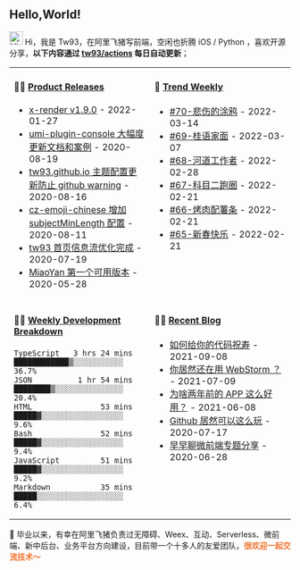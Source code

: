## Hello,World!

<img src='https://qpluspicture.oss-cn-beijing.aliyuncs.com/6LjjQA/Hi.gif' alt='Hi' width="24"/> Hi，我是 Tw93，在阿里飞猪写前端，空闲也折腾 iOS / Python ，喜欢开源分享，**以下内容通过 <a href="https://github.com/tw93/tw93/actions" target="_blank">tw93/actions</a> 每日自动更新**；

<table width="960px">
<tr>
<td valign="top" width="50%">

#### 🏋️‍♀️ <a href="https://github.com/tw93/tw93/blob/main/releases.md" target="_blank">Product Releases</a>

<!-- recent_releases starts -->
* <a href='https://github.com/alibaba/x-render/releases/tag/v1.9.0' target='_blank'>x-render v1.9.0</a> - 2022-01-27
* <a href='https://github.com/tw93/umi-plugin-console/releases/tag/v0.2.2' target='_blank'>umi-plugin-console 大幅度更新文档和案例</a> - 2020-08-19
* <a href='https://github.com/tw93/tw93.github.io/releases/tag/v0.2.0' target='_blank'>tw93.github.io 主题配置更新防止 github warning</a> - 2020-08-16
* <a href='https://github.com/tw93/cz-emoji-chinese/releases/tag/v0.3.1' target='_blank'>cz-emoji-chinese 增加 subjectMinLength 配置</a> - 2020-08-11
* <a href='https://github.com/tw93/tw93/releases/tag/V1.0' target='_blank'>tw93 首页信息流优化完成</a> - 2020-07-19
* <a href='https://github.com/tw93/MiaoYan/releases/tag/V0.1' target='_blank'>MiaoYan 第一个可用版本</a> - 2020-05-28
<!-- recent_releases ends -->

</td>
<td valign="top" width="50%">

#### 🎉 <a href="https://github.com/tw93/weekly" target="_blank">Trend Weekly</a>

<!-- weekly starts -->

* [#70-悲伤的涂鸦](https://github.com/tw93/weekly/tree/main/md/%2370-%E6%82%B2%E4%BC%A4%E7%9A%84%E6%B6%82%E9%B8%A6.md) - 2022-03-14
* [#69-桂语家面](https://github.com/tw93/weekly/tree/main/md/%2369-%E6%A1%82%E8%AF%AD%E5%AE%B6%E9%9D%A2.md) - 2022-03-07
* [#68-河道工作者](https://github.com/tw93/weekly/tree/main/md/%2368-%E6%B2%B3%E9%81%93%E5%B7%A5%E4%BD%9C%E8%80%85.md) - 2022-02-28
* [#67-科目二跑圈](https://github.com/tw93/weekly/tree/main/md/%2367-%E7%A7%91%E7%9B%AE%E4%BA%8C%E8%B7%91%E5%9C%88.md) - 2022-02-21
* [#66-烤肉配薯条](https://github.com/tw93/weekly/tree/main/md/%2366-%E7%83%A4%E8%82%89%E9%85%8D%E8%96%AF%E6%9D%A1.md) - 2022-02-21
* [#65-新春快乐](https://github.com/tw93/weekly/tree/main/md/%2365-%E6%96%B0%E6%98%A5%E5%BF%AB%E4%B9%90.md) - 2022-02-21

<!-- weekly ends -->

</td>
</tr>
<tr>
<td valign="top" width="50%">

#### 🏊‍♂️ <a href="https://gist.github.com/tw93/7854aac61f991ef4e7ae7b8440e4fdc6" target="_blank">Weekly Development Breakdown</a>

<!-- code_time starts -->

```text
TypeScript   3 hrs 24 mins  ████████████▒░░░░░░░░░░░  36.7%
JSON          1 hr 54 mins  ████████▒░░░░░░░░░░░░░░░  20.4%
HTML               53 mins  █████▓░░░░░░░░░░░░░░░░░░   9.6%
Bash               52 mins  █████▓░░░░░░░░░░░░░░░░░░   9.4%
JavaScript         51 mins  █████▓░░░░░░░░░░░░░░░░░░   9.2%
Markdown           35 mins  █████░░░░░░░░░░░░░░░░░░░   6.4%
```

<!-- code_time ends -->

</td>
<td valign="top" width="50%">

#### 🤾‍♂️ <a href="https://tw93.github.io/" target="_blank">Recent Blog</a>

<!-- blog starts -->
* <a href='https://tw93.github.io/2021-09-08/code.html' target='_blank'>如何给你的代码祝寿</a> - 2021-09-08
* <a href='https://tw93.github.io/2021-07-09/webstorm.html' target='_blank'>你居然还在用 WebStorm ？</a> - 2021-07-09
* <a href='https://tw93.github.io/2021-06-08/app.html' target='_blank'>为啥两年前的 APP 这么好用？</a> - 2021-06-08
* <a href='https://tw93.github.io/2020-07-17/markdown.html' target='_blank'>Github 居然可以这么玩</a> - 2020-07-17
* <a href='https://tw93.github.io/2020-06-28/zaozaoliao.html' target='_blank'>早早聊微前端专题分享</a> - 2020-06-28
<!-- blog ends -->

</td>
  </tr>
  </table>

📮 毕业以来，有幸在阿里飞猪负责过无障碍、Weex、互动、Serverless、微前端、新中后台、业务平台方向建设，目前带一个十多人的友爱团队，<span style="color:#EE722E">**很欢迎一起交流技术～</span>**
